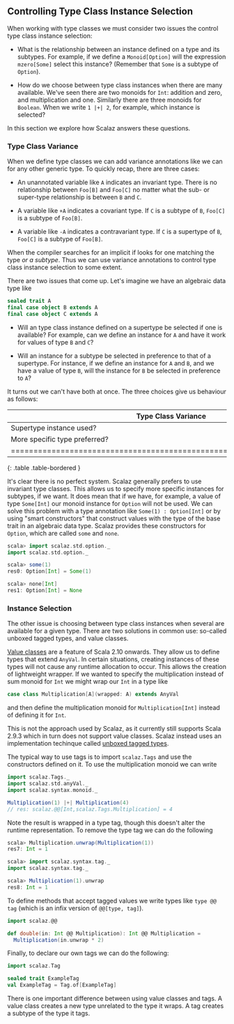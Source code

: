 ## Controlling Type Class Instance Selection

When working with type classes we must consider two issues the control type class instance selection:

- What is the relationship between an instance defined on a type and its subtypes. For example, if we define a `Monoid[Option]` will the expression `mzero[Some]` select this instance? (Remember that `Some` is a subtype of `Option`).

- How do we choose between type class instances when there are many available. We've seen there are two monoids for `Int`: addition and zero, and multiplication and one. Similarly there are three monoids for `Boolean`. When we write `1 |+| 2`, for example, which instance is selected?

In this section we explore how Scalaz answers these questions.

### Type Class Variance

When we define type classes we can add variance annotations like we can for any other generic type. To quickly recap, there are three cases:

- An unannotated variable like `A` indicates an invariant type. There is no relationship between `Foo[B]` and `Foo[C]` no matter what the sub- or super-type relationship is between `B` and `C`.

- A variable like `+A` indicates a covariant type. If `C` is a subtype of `B`, `Foo[C]` is a subtype of `Foo[B]`.

- A variable like `-A` indicates a contravariant type. If `C` is a supertype of `B`, `Foo[C]` is a subtype of `Foo[B]`.

When the compiler searches for an implicit if looks for one matching the type *or a subtype*. Thus we can use variance annotations to control type class instance selection to some extent.

There are two issues that come up. Let's imagine we have an algebraic data type like

~~~ scala
sealed trait A
final case object B extends A
final case object C extends A
~~~

- Will an type class instance defined on a supertype be selected if one is available? For example, can we define an instance for `A` and have it work for values of type `B` and `C`?

- Will an instance for a subtype be selected in preference to that of a supertype. For instance, if we define an instance for `A` and `B`, and we have a value of type `B`, will the instance for `B` be selected in preference to `A`?

It turns out we can't have both at once. The three choices give us behaviour as follows:

| Type Class Variance           | Invariant | Covariant | Contravariant |
|-------------------------------|-----------|-----------|---------------|
| Supertype instance used?      | No        | No        | Yes           |
| More specific type preferred? | Yes       | Yes       | No            |
|=======================================================================|
{: .table .table-bordered }

It's clear there is no perfect system. Scalaz generally prefers to use invariant type classes. This allows us to specify more specific instances for subtypes, if we want. It does mean that if we have, for example, a value of type `Some[Int]` our monoid instance for `Option` will not be used. We can solve this problem with a type annotation like `Some(1) : Option[Int]` or by using "smart constructors" that construct values with the type of the base trait in an algebraic data type. Scalaz provides these constructors for `Option`, which are called `some` and `none`.

~~~ scala
scala> import scalaz.std.option._
import scalaz.std.option._

scala> some(1)
res0: Option[Int] = Some(1)

scala> none[Int]
res1: Option[Int] = None
~~~

### Instance Selection

The other issue is choosing between type class instances when several are available for a given type. There are two solutions in common use: so-called unboxed tagged types, and value classes.

[Value classes](http://docs.scala-lang.org/overviews/core/value-classes.html) are a feature of Scala 2.10 onwards. They allow us to define types that extend `AnyVal`. In certain situations, creating instances of these types will not cause any runtime allocation to occur. This allows the creation of lightweight wrapper. If we wanted to specify the multiplication instead of sum monoid for `Int` we might wrap our `Int` in a type like

~~~ scala
case class Multiplication[A](wrapped: A) extends AnyVal
~~~

and then define the multiplication monoid for `Multiplication[Int]` instead of defining it for `Int`.

This is not the approach used by Scalaz, as it currently still supports Scala 2.9.3 which in turn does not support value classes. Scalaz instead uses an implementation techinque called [unboxed tagged types](http://docs.typelevel.org/api/scalaz/nightly/index.html#scalaz.Tag$).

The typical way to use tags is to import `scalaz.Tags` and use the constructors defined on it. To use the multiplication monoid we can write

~~~ scala
import scalaz.Tags._
import scalaz.std.anyVal._
import scalaz.syntax.monoid._

Multiplication(1) |+| Multiplication(4)
// res: scalaz.@@[Int,scalaz.Tags.Multiplication] = 4
~~~

Note the result is wrapped in a type tag, though this doesn't alter the runtime representation. To remove the type tag we can do the following

~~~ scala
scala> Multiplication.unwrap(Multiplication(1))
res7: Int = 1

scala> import scalaz.syntax.tag._
import scalaz.syntax.tag._

scala> Multiplication(1).unwrap
res8: Int = 1
~~~

To define methods that accept tagged values we write types like `type @@ tag` (which is an infix version of `@@[type, tag]`).

~~~ scala
import scalaz.@@

def double(in: Int @@ Multiplication): Int @@ Multiplication =
  Multiplication(in.unwrap * 2)
~~~

Finally, to declare our own tags we can do the following:

~~~ scala
import scalaz.Tag

sealed trait ExampleTag
val ExampleTag = Tag.of[ExampleTag]
~~~

There is one important difference between using value classes and tags. A value class creates a new type unrelated to the type it wraps. A tag creates a subtype of the type it tags.
